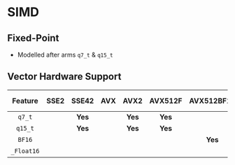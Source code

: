 # SIMD

## Fixed-Point

- Modelled after arms `q7_t` & `q15_t`

## Vector Hardware Support

|  Feature   | SSE2 |  SSE42  | AVX |  AVX2   | AVX512F | AVX512BF16 | AVX512FP | Apple Silicon | Raspberry Pi4 |
| :--------: | :--: | :-----: | :-: | :-----: | :-----: | :--------: | :------: | :-----------: | :-----------: |
|   `q7_t`   |      | **Yes** |     | **Yes** | **Yes** |            |          |    **Yes**    |  _Probably_   |
|  `q15_t`   |      | **Yes** |     | **Yes** | **Yes** |            |          |    **Yes**    |  _Probably_   |
|   `BF16`   |      |         |     |         |         |  **Yes**   |          |               |               |
| `_Float16` |      |         |     |         |         |            | **Yes**  |               |               |
